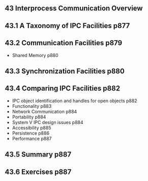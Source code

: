 ## 43 Interprocess Communication Overview 
## 43.1 A Taxonomy of IPC Facilities p877
## 43.2 Communication Facilities p879
- Shared Memory p880
## 43.3 Synchronization Facilities p880
## 43.4 Comparing IPC Facilities p882
- IPC object identification and handles for open objects p882
- Functionality p883
- Network Communication p884
- Portability p884
- System V IPC design issues p884
- Accessibility p885
- Persistence p886
- Performance p887
## 43.5 Summary p887
## 43.6 Exercises p887